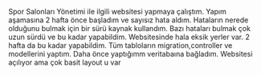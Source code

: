 Spor Salonları Yönetimi ile ilgili websitesi yapmaya çalıştım. Yapım aşamasına 2 hafta önce başladım ve sayısız hata aldım. Hataların nerede olduğunu bulmak için bir sürü kaynak kullandım. Bazı hataları bulmak çok uzun sürdü ve bu kadar yapabildim. Websitesinde hala eksik yerler var. 2 hafta da bu kadar yapabildim. Tüm tabloların migration,controller ve modellerini yaptım. Daha önce yaptığımm veritabaına bağladım. Websitesi açılıyor ama çok basit layout u var
